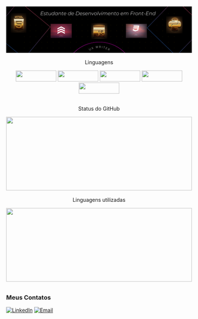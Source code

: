 ![Apresentação](capa.png?raw=true)

<p align="center">
                                                             Linguagens
</p>
<p align="center">
<a><img height="30" width="110" src= "https://img.shields.io/badge/html5-orange?style=for-the-badge&logo=html5&logoColor=white"></a>  
<a><img height="30" width="110" src="https://img.shields.io/badge/CSS3-1572B6?style=for-the-badge&logo=css3&logoColor=white"></a>
<a><img height="30" width="110" src="https://img.shields.io/badge/JavaScript-F7DF1E?style=for-the-badge&logo=javascript&logoColor=black"></a>
<a><img height="30" width="110" src="https://img.shields.io/badge/Python-3776AB?style=for-the-badge&logo=python&logoColor=black"></a>
<a><img height="30" width="110" src="https://img.shields.io/badge/UXW-red?style=for-the-badge&logo=chatbot&logoColor=white"></a>

</p>

<p>
  <h2></h2>
  
</p>
 
<p align="center">
                                                          Status do GitHub
</p>
  
<a href="https://github.com/anuraghazra/github-readme-stats" title="Go to Source"><img width="100%" height="200" src="https://github-readme-stats.vercel.app/api?username=davisams&theme=midnight-purple&show_icons=true"></a>


<p align="center">
                                                        Linguagens utilizadas
</p>
<a href="https://github.com/anuraghazra/github-readme-stats" title="Go to Source"><img width="100%" height="200" src="https://github-readme-stats.vercel.app/api/top-langs/?username=davisams&theme=vision-friendly-dark"></a>
   
   <p>
  <h2></h2>
  
</p>
        
### Meus Contatos


  

[![LinkedIn](https://img.shields.io/badge/LinkedIn-0077B5?style=for-the-badge&logo=linkedin&logoColor=white)](https://www.linkedin.com/in/davirsantos/)
[![Email](https://img.shields.io/badge/Gmail-D14836?style=for-the-badge&logo=gmail&logoColor=white)](mailto:davisamssantos@gmail.com")






<!--
**davisams/davisams** is a ✨ _special_ ✨ repository because its `README.md` (this file) appears on your GitHub profile.

Here are some ideas to get you started:

- 🔭 I’m currently working on ...
- 🌱 I’m currently learning ...
- 👯 I’m looking to collaborate on ...
- 🤔 I’m looking for help with ...
- 💬 Ask me about ...
- 📫 How to reach me: ...
- 😄 Pronouns: ...
- ⚡ Fun fact: ...
-->
